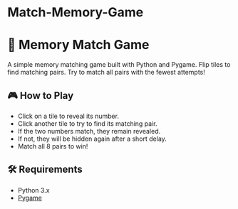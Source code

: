 # Match-Memory-Game

# 🧠 Memory Match Game

A simple memory matching game built with Python and Pygame. Flip tiles to find matching pairs. Try to match all pairs with the fewest attempts!

## 🎮 How to Play

- Click on a tile to reveal its number.
- Click another tile to try to find its matching pair.
- If the two numbers match, they remain revealed.
- If not, they will be hidden again after a short delay.
- Match all 8 pairs to win!

## 🛠 Requirements

- Python 3.x
- [Pygame](https://www.pygame.org/)
